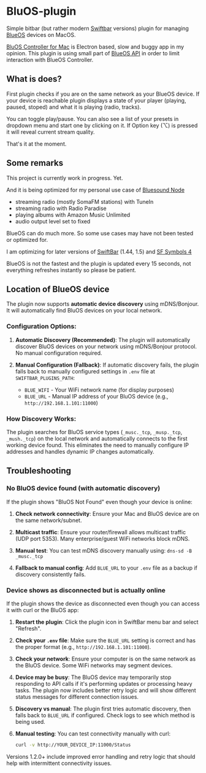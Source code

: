 # BluOS-plugin

Simple bitbar (but rather modern [Swiftbar](https://github.com/swiftbar/SwiftBar) versions) plugin for managing [BlueOS](https://bluos.net/) devices on MacOS.

[BluOS Controller for Mac](https://www.bluesound.com/downloads/) is Electron based, slow and buggy app in my opinion. This plugin is using small part of [BlueOS API](http://bluos.net/wp-content/uploads/2022/07/BluOS-Custom-Integration-API-v1.5.pdf) in order to limit interaction with BlueOS Controller.

## What is does?

First plugin checks if you are on the same network as your BlueOS device. If your device is reachable plugin displays a state of your player (playing, paused, stoped) and what it is playing (radio, tracks).

You can toggle play/pause. You can also see a list of your presets in dropdown menu and start one by clicking on it. If Option key (⌥) is pressed it will reveal current stream quality.

That's it at the moment.

## Some remarks

This project is currently work in progress. Yet.

And it is being optimized for my personal use case of [Bluesound Node](https://www.bluesound.com/products/node/)

-   streaming radio (mostly SomaFM stations) with TuneIn
-   streaming radio with Radio Paradise
-   playing albums with Amazon Music Unlimited
-   audio output level set to fixed

BlueOS can do much more. So some use cases may have not been tested or optimized for.

I am optimizing for later versions of [SwiftBar](https://github.com/swiftbar/SwiftBar) (1.44, 1.5) and [SF Symbols 4](https://developer.apple.com/sf-symbols/)

BlueOS is not the fastest and the plugin is updated every 15 seconds, not everything refreshes instantly so please be patient.

## Location of BlueOS device

The plugin now supports **automatic device discovery** using mDNS/Bonjour. It will automatically find BluOS devices on your local network.

### Configuration Options:

1. **Automatic Discovery (Recommended)**: The plugin will automatically discover BluOS devices on your network using mDNS/Bonjour protocol. No manual configuration required.

2. **Manual Configuration (Fallback)**: If automatic discovery fails, the plugin falls back to manually configured settings in `.env` file at `SWIFTBAR_PLUGINS_PATH`:
   - `BLUE_WIFI` - Your WiFi network name (for display purposes)
   - `BLUE_URL` - Manual IP address of your BluOS device (e.g., `http://192.168.1.101:11000`)

### How Discovery Works:

The plugin searches for BluOS service types (`_musc._tcp`, `_musp._tcp`, `_mush._tcp`) on the local network and automatically connects to the first working device found. This eliminates the need to manually configure IP addresses and handles dynamic IP changes automatically.

## Troubleshooting

### No BluOS device found (with automatic discovery)

If the plugin shows "BluOS Not Found" even though your device is online:

1. **Check network connectivity**: Ensure your Mac and BluOS device are on the same network/subnet.

2. **Multicast traffic**: Ensure your router/firewall allows multicast traffic (UDP port 5353). Many enterprise/guest WiFi networks block mDNS.

3. **Manual test**: You can test mDNS discovery manually using: `dns-sd -B _musc._tcp`

4. **Fallback to manual config**: Add `BLUE_URL` to your `.env` file as a backup if discovery consistently fails.

### Device shows as disconnected but is actually online

If the plugin shows the device as disconnected even though you can access it with curl or the BluOS app:

1. **Restart the plugin**: Click the plugin icon in SwiftBar menu bar and select "Refresh".

2. **Check your `.env` file**: Make sure the `BLUE_URL` setting is correct and has the proper format (e.g., `http://192.168.1.101:11000`).

3. **Check your network**: Ensure your computer is on the same network as the BluOS device. Some WiFi networks may segment devices.

4. **Device may be busy**: The BluOS device may temporarily stop responding to API calls if it's performing updates or processing heavy tasks. The plugin now includes better retry logic and will show different status messages for different connection issues.

5. **Discovery vs manual**: The plugin first tries automatic discovery, then falls back to `BLUE_URL` if configured. Check logs to see which method is being used.

6. **Manual testing**: You can test connectivity manually with curl:
   ```bash
   curl -v http://YOUR_DEVICE_IP:11000/Status
   ```
   
Versions 1.2.0+ include improved error handling and retry logic that should help with intermittent connectivity issues.
